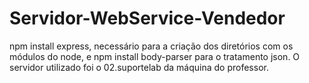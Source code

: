# Servidor-WebService-Vendedor
npm install express, necessário para a criação dos diretórios  com os módulos do node, e npm install body-parser para o tratamento json. O servidor utilizado foi o 02.suportelab da máquina do professor.
